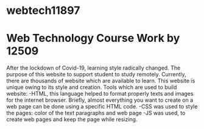# webtech11897
# Web Technology Course Work by 12509

After the lockdown of Covid-19, learning style radically changed. The purpose of this website to support student to study remotely. Currently, there are thousands of website which are available to learn. This website is unique owing to its style and creation.
Tools which are used to build website:
-HTML, this language helped to format properly texts and images for the internet browser. Briefly, almost everything you want to create on a web page can be done using a specific HTML code.
-CSS was used to style the pages: color of the text paragraphs and web page
-JS was used, to create web pages and keep the page while resizing. 
